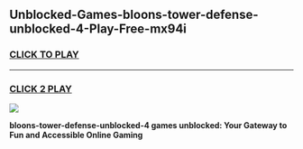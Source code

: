 
## Unblocked-Games-bloons-tower-defense-unblocked-4-Play-Free-mx94i
<h3>
<a href="https://premium76.site?title=bloons-tower-defense-unblocked-4&ref=18A1">CLICK TO PLAY</a></h3>
<hr>

<h3>
<a href="https://premium76.site?title=bloons-tower-defense-unblocked-4&ref=18A1">CLICK 2 PLAY</a>
  
</h3>

<a href="https://premium76.site?title=bloons-tower-defense-unblocked-4&ref=18A1"><img src="https://clearcache.store/games.png"></a>


**bloons-tower-defense-unblocked-4 games unblocked: Your Gateway to Fun and Accessible Online Gaming**
